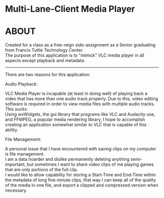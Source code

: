 # Multi-Lane-Client Media Player


# ABOUT
Created for a class as a free-reign side-assignment as a Senior graduating from Francis Tuttle Technology Center.  
The purpose of this application is to "mimick" VLC media player in all aspects except playback and metadata.  
 
---
There are two reasons for this application:  

Audio Playback:  

VLC Media Player is incapable (at least in doing well) of playing back a video that has more than one audio track properly. Due to this, video editing software is required in order to view media files with multiple audio tracks.  
*This sucks.*  
Using wxWidgets, the gui library that programs like VLC and Audacity use, and FFMPEG, a popular media rendering library, I hope to accomplish creating an application somewhat similar to VLC that is capable of this ability.

File Management:  

A personal issue that I have encountered with saving clips on my computer is file management.  
I am a data hoarder and dislike permanently deleting anything semi-important, but sometimes I want to share video clips of me playing games that are only portions of the full clip.  
I would like to allow capability for storing a Start-Time and End-Time within the metadata of long five minute clips, that way I can keep all of the quality of the media in one file, and export a clipped and compressed version when necessary.

 

